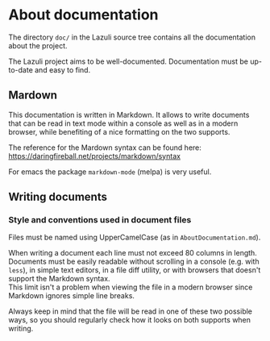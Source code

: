 # About documentation

The directory `doc/` in the Lazuli source tree contains all the documentation
about the project.

The Lazuli project aims to be well-documented. Documentation must be up-to-date
and easy to find.

## Mardown

This documentation is written in Markdown. It allows to write documents that
can be read in text mode within a console as well as in a modern browser, while
benefiting of a nice formatting on the two supports.

The reference for the Mardown syntax can be found here:
https://daringfireball.net/projects/markdown/syntax

For emacs the package `markdown-mode` (melpa) is very useful.

## Writing documents

### Style and conventions used in document files

Files must be named using UpperCamelCase (as in `AboutDocumentation.md`).

When writing a document each line must not exceed 80 columns in length.
Documents must be easily readable without scrolling in a console (e.g. with
`less`), in simple text editors, in a file diff utility, or with browsers that
doesn't support the Markdown syntax.  
This limit isn't a problem when viewing the file in a modern browser since
Markdown ignores simple line breaks.

Always keep in mind that the file will be read in one of these two possible
ways, so you should regularly check how it looks on both supports when writing.
